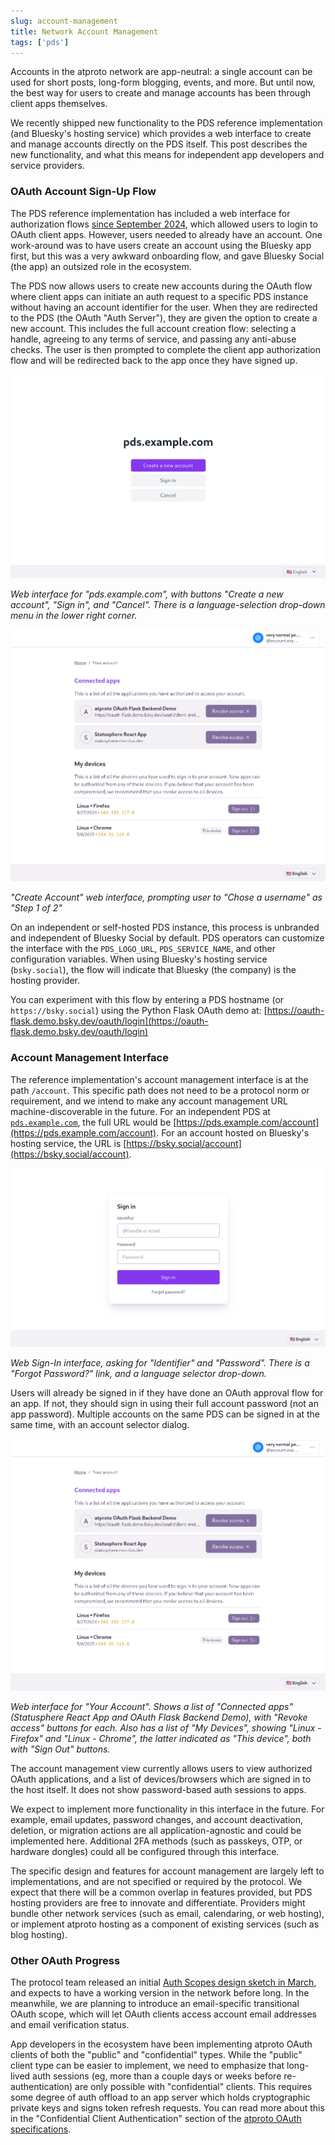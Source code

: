 ```yaml
---
slug: account-management
title: Network Account Management
tags: ['pds']
---
```


Accounts in the atproto network are app-neutral: a single account can be used for short posts, long-form blogging, events, and more. But until now, the best way for users to create and manage accounts has been through client apps themselves.

We recently shipped new functionality to the PDS reference implementation (and Bluesky's hosting service) which provides a web interface to create and manage accounts directly on the PDS itself. This post describes the new functionality, and what this means for independent app developers and service providers.

### OAuth Account Sign-Up Flow

The PDS reference implementation has included a web interface for authorization flows [since September 2024](https://docs.bsky.app/blog/oauth-atproto), which allowed users to login to OAuth client apps. However, users needed to already have an account. One work-around was to have users create an account using the Bluesky app first, but this was a very awkward onboarding flow, and gave Bluesky Social (the app) an outsized role in the ecosystem.

The PDS now allows users to create new accounts during the OAuth flow where client apps can initiate an auth request to a specific PDS instance without having an account identifier for the user. When they are redirected to the PDS (the OAuth "Auth Server"), they are given the option to create a new account. This includes the full account creation flow: selecting a handle, agreeing to any terms of service, and passing any anti-abuse checks. The user is then prompted to complete the client app authorization flow and will be redirected back to the app once they have signed up.

![Web interface for "pds.example.com", with buttons "Create a new account", "Sign in", and "Cancel". There is a language-selection drop-down menu in the lower right corner.](pds-account-landing.png)

*Web interface for "pds.example.com", with buttons "Create a new account", "Sign in", and "Cancel". There is a language-selection drop-down menu in the lower right corner.*

!["Create Account" web interface, prompting user to "Chose a username" as "Step 1 of 2"](pds-mgmt-sessions.png)

*"Create Account" web interface, prompting user to "Chose a username" as "Step 1 of 2"*

On an independent or self-hosted PDS instance, this process is unbranded and independent of Bluesky Social by default. PDS operators can customize the interface with the `PDS_LOGO_URL`, `PDS_SERVICE_NAME`, and other configuration variables. When using Bluesky's hosting service (`bsky.social`), the flow will indicate that Bluesky (the company) is the hosting provider.

You can experiment with this flow by entering a PDS hostname (or `https://bsky.social`) using the Python Flask OAuth demo at: [https://oauth-flask.demo.bsky.dev/oauth/login](https://oauth-flask.demo.bsky.dev/oauth/login)

### Account Management Interface

The reference implementation's account management interface is at the path `/account`. This specific path does not need to be a protocol norm or requirement, and we intend to make any account management URL machine-discoverable in the future. For an independent PDS at [`pds.example.com`](http://pds.example.com), the full URL would be [https://pds.example.com/account](https://pds.example.com/account). For an account hosted on Bluesky's hosting service, the URL is [https://bsky.social/account](https://bsky.social/account). 

![Web Sign-In interface, asking for "Identifier" and "Password". There is a "Forgot Password?" link, and a language selector drop-down.](pds-mgmt-signin.png)

*Web Sign-In interface, asking for "Identifier" and "Password". There is a "Forgot Password?" link, and a language selector drop-down.*

Users will already be signed in if they have done an OAuth approval flow for an app. If not, they should sign in using their full account password (not an app password). Multiple accounts on the same PDS can be signed in at the same time, with an account selector dialog.  

![Web interface for "Your Account". Shows a list of "Connected apps" (Statusphere React App and OAuth Flask Backend Demo), with "Revoke access" buttons for each. Also has a list of "My Devices", showing "Linux \- Firefox" and "Linux \- Chrome", the latter indicated as "This device", both with "Sign Out" buttons.](pds-mgmt-sessions.png)

*Web interface for "Your Account". Shows a list of "Connected apps" (Statusphere React App and OAuth Flask Backend Demo), with "Revoke access" buttons for each. Also has a list of "My Devices", showing "Linux \- Firefox" and "Linux \- Chrome", the latter indicated as "This device", both with "Sign Out" buttons.*

The account management view currently allows users to view authorized OAuth applications, and a list of devices/browsers which are signed in to the host itself. It does not show password-based auth sessions to apps.

We expect to implement more functionality in this interface in the future. For example, email updates, password changes, and account deactivation, deletion, or migration actions are all application-agnostic and could be implemented here. Additional 2FA methods (such as passkeys, OTP, or hardware dongles) could all be configured through this interface.

The specific design and features for account management are largely left to implementations, and are not specified or required by the protocol. We expect that there will be a common overlap in features provided, but PDS hosting providers are free to innovate and differentiate. Providers might bundle other network services (such as email, calendaring, or web hosting), or implement atproto hosting as a component of existing services (such as blog hosting).

### Other OAuth Progress

The protocol team released an initial [Auth Scopes design sketch in March](https://github.com/bluesky-social/atproto/discussions/3655), and expects to have a working version in the network before long. In the meanwhile, we are planning to introduce an email-specific transitional OAuth scope, which will let OAuth clients access account email addresses and email verification status.

App developers in the ecosystem have been implementing atproto OAuth clients of both the "public" and "confidential" types. While the "public" client type can be easier to implement, we need to emphasize that long-lived auth sessions (eg, more than a couple days or weeks before re-authentication)  are only possible with "confidential" clients. This requires some degree of auth offload to an app server which holds cryptographic private keys and signs token refresh requests. You can read more about this in the "Confidential Client Authentication" section of the [atproto OAuth specifications](https://atproto.com/specs/oauth).
